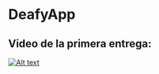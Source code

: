 # DeafyApp

## Video de la primera entrega:

[![Alt text](https://img.youtube.com/vi/XxsD106sqHs/0.jpg)](https://www.youtube.com/watch?v=XxsD106sqHs)
